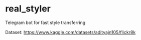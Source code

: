 # real_styler
Telegram bot for fast style transferring

Dataset: https://www.kaggle.com/datasets/adityajn105/flickr8k
